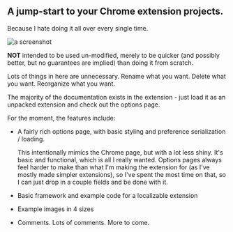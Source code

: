 A jump-start to your Chrome extension projects.
-----------------------------------------------
Because I hate doing it all over every single time.

![a screenshot](http://github.com/groxx/Chrome-Extension-Boilerplate/raw/master/images/screenshot.png)

**NOT** intended to be used un-modified, merely to be quicker
(and possibly better, but no guarantees are implied)
than doing it from scratch.

Lots of things in here are unnecessary.
Rename what you want.
Delete what you want.
Reorganize what you want.

The majority of the documentation exists in the extension -
just load it as an unpacked extension and check out the options page.

For the moment, the features include:

* A fairly rich options page, with basic styling and preference serialization / loading.

  This intentionally mimics the Chrome page, but with a lot less shiny.
  It's basic and functional, which is all I really wanted.
  Options pages always feel harder to make than what I'm making the extension for
  (as I've mostly made simpler extensions),
  so I've spent the most time on that, so I can just drop in a couple fields and be done with it.
* Basic framework and example code for a localizable extension
* Example images in 4 sizes
* Comments.  Lots of comments.  More to come.
